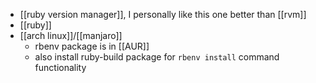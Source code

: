 - [[ruby version manager]], I personally like this one better than [[rvm]]
- [[ruby]]
- [[arch linux]]/[[manjaro]]
	- rbenv package is in [[AUR]]
	- also install ruby-build package for `rbenv install` command functionality